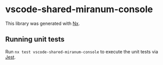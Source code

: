 # vscode-shared-miranum-console

This library was generated with [Nx](https://nx.dev).

## Running unit tests

Run `nx test vscode-shared-miranum-console` to execute the unit tests via [Jest](https://jestjs.io).
